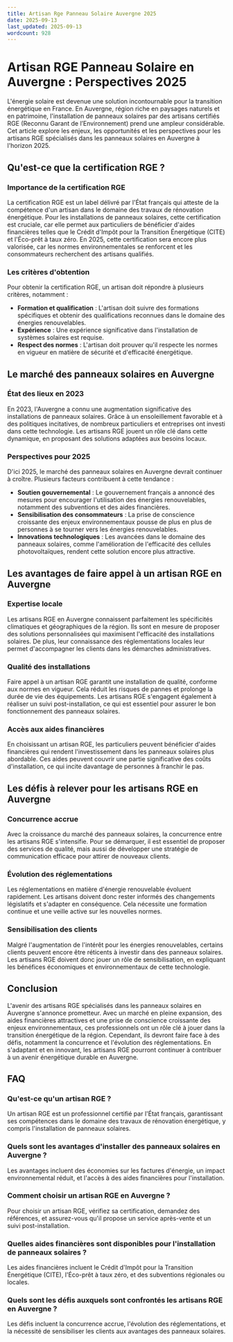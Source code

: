 ```yaml
---
title: Artisan Rge Panneau Solaire Auvergne 2025
date: 2025-09-13
last_updated: 2025-09-13
wordcount: 928
---
```


# Artisan RGE Panneau Solaire en Auvergne : Perspectives 2025

L'énergie solaire est devenue une solution incontournable pour la transition énergétique en France. En Auvergne, région riche en paysages naturels et en patrimoine, l'installation de panneaux solaires par des artisans certifiés RGE (Reconnu Garant de l’Environnement) prend une ampleur considérable. Cet article explore les enjeux, les opportunités et les perspectives pour les artisans RGE spécialisés dans les panneaux solaires en Auvergne à l'horizon 2025.

## Qu'est-ce que la certification RGE ?

### Importance de la certification RGE

La certification RGE est un label délivré par l'État français qui atteste de la compétence d'un artisan dans le domaine des travaux de rénovation énergétique. Pour les installations de panneaux solaires, cette certification est cruciale, car elle permet aux particuliers de bénéficier d'aides financières telles que le Crédit d'Impôt pour la Transition Énergétique (CITE) et l'Éco-prêt à taux zéro. En 2025, cette certification sera encore plus valorisée, car les normes environnementales se renforcent et les consommateurs recherchent des artisans qualifiés.

### Les critères d'obtention

Pour obtenir la certification RGE, un artisan doit répondre à plusieurs critères, notamment :

- **Formation et qualification** : L'artisan doit suivre des formations spécifiques et obtenir des qualifications reconnues dans le domaine des énergies renouvelables.
- **Expérience** : Une expérience significative dans l'installation de systèmes solaires est requise.
- **Respect des normes** : L'artisan doit prouver qu'il respecte les normes en vigueur en matière de sécurité et d'efficacité énergétique.

## Le marché des panneaux solaires en Auvergne

### État des lieux en 2023

En 2023, l'Auvergne a connu une augmentation significative des installations de panneaux solaires. Grâce à un ensoleillement favorable et à des politiques incitatives, de nombreux particuliers et entreprises ont investi dans cette technologie. Les artisans RGE jouent un rôle clé dans cette dynamique, en proposant des solutions adaptées aux besoins locaux.

### Perspectives pour 2025

D'ici 2025, le marché des panneaux solaires en Auvergne devrait continuer à croître. Plusieurs facteurs contribuent à cette tendance :

- **Soutien gouvernemental** : Le gouvernement français a annoncé des mesures pour encourager l'utilisation des énergies renouvelables, notamment des subventions et des aides financières.
- **Sensibilisation des consommateurs** : La prise de conscience croissante des enjeux environnementaux pousse de plus en plus de personnes à se tourner vers les énergies renouvelables.
- **Innovations technologiques** : Les avancées dans le domaine des panneaux solaires, comme l'amélioration de l'efficacité des cellules photovoltaïques, rendent cette solution encore plus attractive.

## Les avantages de faire appel à un artisan RGE en Auvergne

### Expertise locale

Les artisans RGE en Auvergne connaissent parfaitement les spécificités climatiques et géographiques de la région. Ils sont en mesure de proposer des solutions personnalisées qui maximisent l'efficacité des installations solaires. De plus, leur connaissance des réglementations locales leur permet d'accompagner les clients dans les démarches administratives.

### Qualité des installations

Faire appel à un artisan RGE garantit une installation de qualité, conforme aux normes en vigueur. Cela réduit les risques de pannes et prolonge la durée de vie des équipements. Les artisans RGE s'engagent également à réaliser un suivi post-installation, ce qui est essentiel pour assurer le bon fonctionnement des panneaux solaires.

### Accès aux aides financières

En choisissant un artisan RGE, les particuliers peuvent bénéficier d'aides financières qui rendent l'investissement dans les panneaux solaires plus abordable. Ces aides peuvent couvrir une partie significative des coûts d'installation, ce qui incite davantage de personnes à franchir le pas.

## Les défis à relever pour les artisans RGE en Auvergne

### Concurrence accrue

Avec la croissance du marché des panneaux solaires, la concurrence entre les artisans RGE s'intensifie. Pour se démarquer, il est essentiel de proposer des services de qualité, mais aussi de développer une stratégie de communication efficace pour attirer de nouveaux clients.

### Évolution des réglementations

Les réglementations en matière d'énergie renouvelable évoluent rapidement. Les artisans doivent donc rester informés des changements législatifs et s'adapter en conséquence. Cela nécessite une formation continue et une veille active sur les nouvelles normes.

### Sensibilisation des clients

Malgré l'augmentation de l'intérêt pour les énergies renouvelables, certains clients peuvent encore être réticents à investir dans des panneaux solaires. Les artisans RGE doivent donc jouer un rôle de sensibilisation, en expliquant les bénéfices économiques et environnementaux de cette technologie.

## Conclusion

L'avenir des artisans RGE spécialisés dans les panneaux solaires en Auvergne s'annonce prometteur. Avec un marché en pleine expansion, des aides financières attractives et une prise de conscience croissante des enjeux environnementaux, ces professionnels ont un rôle clé à jouer dans la transition énergétique de la région. Cependant, ils devront faire face à des défis, notamment la concurrence et l'évolution des réglementations. En s'adaptant et en innovant, les artisans RGE pourront continuer à contribuer à un avenir énergétique durable en Auvergne.

## FAQ

### Qu'est-ce qu'un artisan RGE ?

Un artisan RGE est un professionnel certifié par l'État français, garantissant ses compétences dans le domaine des travaux de rénovation énergétique, y compris l'installation de panneaux solaires.

### Quels sont les avantages d'installer des panneaux solaires en Auvergne ?

Les avantages incluent des économies sur les factures d'énergie, un impact environnemental réduit, et l'accès à des aides financières pour l'installation.

### Comment choisir un artisan RGE en Auvergne ?

Pour choisir un artisan RGE, vérifiez sa certification, demandez des références, et assurez-vous qu'il propose un service après-vente et un suivi post-installation.

### Quelles aides financières sont disponibles pour l'installation de panneaux solaires ?

Les aides financières incluent le Crédit d'Impôt pour la Transition Énergétique (CITE), l'Éco-prêt à taux zéro, et des subventions régionales ou locales.

### Quels sont les défis auxquels sont confrontés les artisans RGE en Auvergne ?

Les défis incluent la concurrence accrue, l'évolution des réglementations, et la nécessité de sensibiliser les clients aux avantages des panneaux solaires.